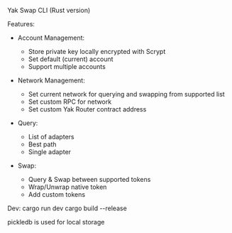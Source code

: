 Yak Swap CLI (Rust version)

Features:

- Account Management:

  - Store private key locally encrypted with Scrypt
  - Set default (current) account
  - Support multiple accounts

- Network Management:

  - Set current network for querying and swapping from supported list
  - Set custom RPC for network
  - Set custom Yak Router contract address

- Query:

  - List of adapters
  - Best path
  - Single adapter

- Swap:
  - Query & Swap between supported tokens
  - Wrap/Unwrap native token
  - Add custom tokens

Dev:
cargo run dev
cargo build --release

pickledb is used for local storage
